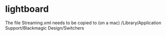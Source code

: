 # lightboard

The file Streaming.xml needs to be copied to (on a mac) /Library/Application Support/Blackmagic Design/Switchers
